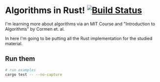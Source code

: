# Algorithms in Rust! [![Build Status](https://travis-ci.org/franleplant/algorithms.rs.svg?branch=master)](https://travis-ci.org/franleplant/algorithms.rs)


I'm learning more about algorithms via an MIT Course and "Introduction to Algorithms" by Cormen et. al.

In here I'm going to be putting all the Rust implementation for the studied material.



## Run them

```sh
# run examples
cargo test -- --no-capture

```
